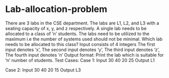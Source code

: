 # Lab-allocation-problem
There are 3 labs in the CSE department. The labs are L1, L2, and L3 with a seating capacity of x, y, and z respectively. A single lab needs to be allocated to a class of ‘n’ students. The labs need to be utilized to the maximum i.e the number of systems used should not be minimal. Which lab needs to be allocated to this class?
Input consists of 4 integers
The first input denotes ‘x’, The second input denotes ‘y’, The third input denotes ‘z’, The fourth input denotes ‘n’
Output format: Print the lab which is suitable for ‘n’ number of students.
Test Cases:
Case 1:
Input
30
40
20
25
Output
L1

Case 2:
Input
30
40
20
15
Output
L3
